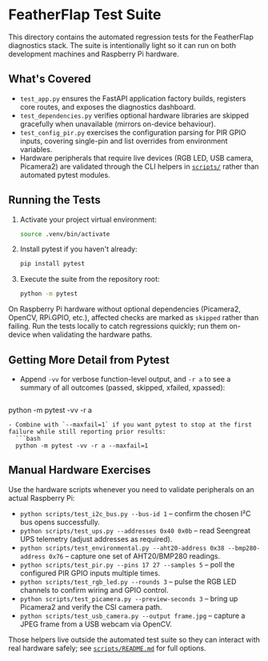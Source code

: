 # FeatherFlap Test Suite

This directory contains the automated regression tests for the FeatherFlap diagnostics stack. The suite is intentionally light so it can run on both development machines and Raspberry Pi hardware.

## What's Covered

- `test_app.py` ensures the FastAPI application factory builds, registers core routes, and exposes the diagnostics dashboard.
- `test_dependencies.py` verifies optional hardware libraries are skipped gracefully when unavailable (mirrors on-device behaviour).
- `test_config_pir.py` exercises the configuration parsing for PIR GPIO inputs, covering single-pin and list overrides from environment variables.
- Hardware peripherals that require live devices (RGB LED, USB camera, Picamera2) are validated through the CLI helpers in [`scripts/`](../scripts/README.md) rather than automated pytest modules.

## Running the Tests

1. Activate your project virtual environment:
   ```bash
   source .venv/bin/activate
   ```
2. Install pytest if you haven't already:
   ```bash
   pip install pytest
   ```
3. Execute the suite from the repository root:
   ```bash
   python -m pytest
   ```

On Raspberry Pi hardware without optional dependencies (Picamera2, OpenCV, RPi.GPIO, etc.), affected checks are marked as `skipped` rather than failing. Run the tests locally to catch regressions quickly; run them on-device when validating the hardware paths.

## Getting More Detail from Pytest

- Append `-vv` for verbose function-level output, and `-r a` to see a summary of all outcomes (passed, skipped, xfailed, xpassed):
  ```bash
python -m pytest -vv -r a
```
- Combine with `--maxfail=1` if you want pytest to stop at the first failure while still reporting prior results:
  ```bash
  python -m pytest -vv -r a --maxfail=1
  ```

## Manual Hardware Exercises

Use the hardware scripts whenever you need to validate peripherals on an actual Raspberry Pi:

- `python scripts/test_i2c_bus.py --bus-id 1` – confirm the chosen I²C bus opens successfully.
- `python scripts/test_ups.py --addresses 0x40 0x0b` – read Seengreat UPS telemetry (adjust addresses as required).
- `python scripts/test_environmental.py --aht20-address 0x38 --bmp280-address 0x76` – capture one set of AHT20/BMP280 readings.
- `python scripts/test_pir.py --pins 17 27 --samples 5` – poll the configured PIR GPIO inputs multiple times.
- `python scripts/test_rgb_led.py --rounds 3` – pulse the RGB LED channels to confirm wiring and GPIO control.
- `python scripts/test_picamera.py --preview-seconds 3` – bring up Picamera2 and verify the CSI camera path.
- `python scripts/test_usb_camera.py --output frame.jpg` – capture a JPEG frame from a USB webcam via OpenCV.

Those helpers live outside the automated test suite so they can interact with real hardware safely; see [`scripts/README.md`](../scripts/README.md) for full options.
